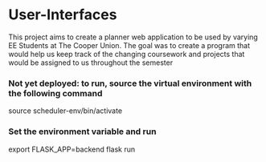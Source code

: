 # User-Interfaces

This project aims to create a planner web application to be used by varying EE Students at The Cooper Union. The goal was 
to create a program that would help us keep track of the changing coursework and projects that would be assigned to us throughout the semester


### Not yet deployed: to run, source the virtual environment with the following command

source scheduler-env/bin/activate 

### Set the environment variable and run 

export FLASK_APP=backend
flask run
